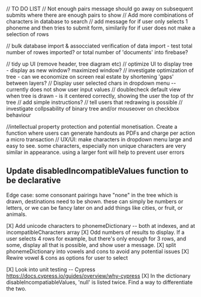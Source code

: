 // TO DO LIST
// Not enough pairs message should go away on subsequent submits where there are enough pairs to show
// Add more combinations of characters in database to search
// add message for if user only selects 1 phoneme and then tries to submit form, similarily for if user does not make a selection of rows

// bulk database import & assocciated verification of data import - test total number of rowes imported? or total number of 'documents' into firebase?

// tidy up UI (remove header, tree diagram etc)
// optimize UI to display tree - display as new window? maximized window?
// investigate optimization of tree - can we economize on screen real estate by shortening 'gaps' between layers?
// Display user selected chars in dropdown menu -- currently does not show user input values
// doublecheck default view when tree is drawn - is it centered correctly, showing the user the top of thr tree
// add simple instructions? // tell users that redrawing is possible
// investigate collpsability of binary tree and/or mouseover on checkbox behaviour

//intellectual property protection and potential monetisation. Create a function where users can generate handouts as PDFs and charge per action a micro transaction
// UX/UI: make characters in dropdown menu large and easy to see. some characters, especially non unique characters are very similar in appearance. using a larger font will help to prevent user errors

## Update disabledIncompatibleValues function to be declarative

Edge case: some consonant pairings have "none"
in the tree which is drawn, destinations need to be shown. these can simply be numbers or letters, or we can be fancy later on and add things like cities, or fruit, or animals.

[X] Add unicode characters to phonemeDictionary -- both at indexes, and at incompatibleCharacters array
[X] Odd numbers of results to display. If a user selects 4 rows for example, but there's only enough for 3 rows, and some, display all that is possible, and show user a message.
[X] split phonemeDictionary into vowels and cons to avoid any potential issues
[X] Rewire vowel & cons as options for user to select

[X] Look into unit testing -- Cypress https://docs.cypress.io/guides/overview/why-cypress
[X] In the dictionary disableIncompatiableValues, 'null' is listed twice. Find a way to differentiate the two.

